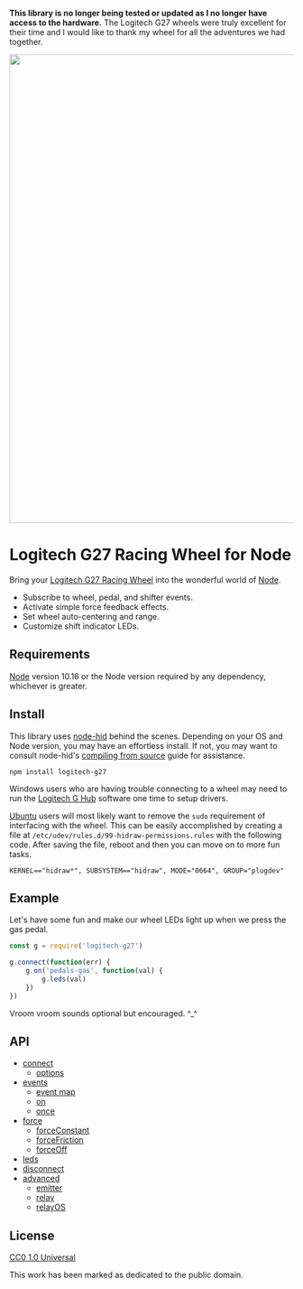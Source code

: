**This library is no longer being tested or updated as I no longer have access to the hardware.** The Logitech G27 wheels were truly excellent for their time and I would like to thank my wheel for all the adventures we had together.

<img src="https://raw.githubusercontent.com/nightmode/logitech-g27/main/images/header.png" width="830" alt="">

# Logitech G27 Racing Wheel for Node

Bring your [Logitech G27 Racing Wheel](http://support.logitech.com/en_us/product/g27-racing-wheel) into the wonderful world of [Node](https://nodejs.org/en/).

* Subscribe to wheel, pedal, and shifter events.
* Activate simple force feedback effects.
* Set wheel auto-centering and range.
* Customize shift indicator LEDs.

## Requirements

[Node](https://nodejs.org/en/) version 10.16 or the Node version required by any dependency, whichever is greater.

## Install

This library uses [node-hid](https://github.com/node-hid/node-hid) behind the scenes. Depending on your OS and Node version, you may have an effortless install. If not, you may want to consult node-hid's [compiling from source](https://github.com/node-hid/node-hid#compiling-from-source) guide for assistance.

```
npm install logitech-g27
```

Windows users who are having trouble connecting to a wheel may need to run the [Logitech G Hub](https://www.logitechg.com/en-us/innovation/g-hub.html) software one time to setup drivers.

[Ubuntu](http://www.ubuntu.com/desktop) users will most likely want to remove the `sudo` requirement of interfacing with the wheel. This can be easily accomplished by creating a file at `/etc/udev/rules.d/99-hidraw-permissions.rules` with the following code. After saving the file, reboot and then you can move on to more fun tasks.

```
KERNEL=="hidraw*", SUBSYSTEM=="hidraw", MODE="0664", GROUP="plugdev"
```

## Example

Let's have some fun and make our wheel LEDs light up when we press the gas pedal.

```js
const g = require('logitech-g27')

g.connect(function(err) {
    g.on('pedals-gas', function(val) {
        g.leds(val)
    })
})
```

Vroom vroom sounds optional but encouraged. ^\_^

## API

* [connect](docs/api.md#connect)
  * [options](docs/api.md#options)
* [events](docs/api.md#events)
  * [event map](docs/api.md#event-map)
  * [on](docs/api.md#on)
  * [once](docs/api.md#once)
* [force](docs/api.md#force)
  * [forceConstant](docs/api.md#forceconstant)
  * [forceFriction](docs/api.md#forcefriction)
  * [forceOff](docs/api.md#forceoff)
* [leds](docs/api.md#leds)
* [disconnect](docs/api.md#disconnect)
* [advanced](docs/api.md#advanced)
  * [emitter](docs/api.md#emitter)
  * [relay](docs/api.md#relay)
  * [relayOS](docs/api.md#relayos)

## License

[CC0 1.0 Universal](https://creativecommons.org/publicdomain/zero/1.0/)

This work has been marked as dedicated to the public domain.